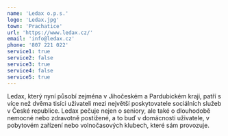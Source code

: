 ```yaml
---
name: 'Ledax o.p.s.'
logo: 'Ledax.jpg'
town: 'Prachatice'
url: 'https://www.ledax.cz/'
email: 'info@ledax.cz'
phone: '807 221 022'
service1: true
service2: false
service3: true
service4: false
service5: true
---
```


Ledax, který nyní působí zejména v Jihočeském a Pardubickém kraji, patří s více než dvěma tisíci uživateli mezi největší poskytovatele sociálních služeb v České republice. Ledax pečuje nejen o seniory, ale také o dlouhodobě nemocné nebo zdravotně postižené, a to buď v domácnosti uživatele, v pobytovém zařízení nebo volnočasových klubech, které sám provozuje.
